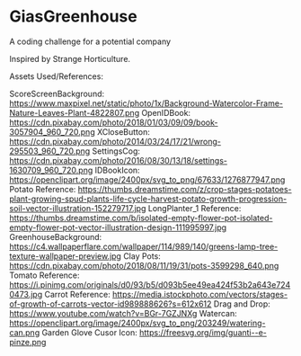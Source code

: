 # GiasGreenhouse
A coding challenge for a potential company

Inspired by Strange Horticulture.

Assets Used/References:

ScoreScreenBackground: https://www.maxpixel.net/static/photo/1x/Background-Watercolor-Frame-Nature-Leaves-Plant-4822807.png
OpenIDBook: https://cdn.pixabay.com/photo/2018/01/03/09/09/book-3057904_960_720.png
XCloseButton: https://cdn.pixabay.com/photo/2014/03/24/17/21/wrong-295503_960_720.png
SettingsCog: https://cdn.pixabay.com/photo/2016/08/30/13/18/settings-1630709_960_720.png
IDBookIcon: https://openclipart.org/image/2400px/svg_to_png/67633/1276877947.png
Potato Reference: https://thumbs.dreamstime.com/z/crop-stages-potatoes-plant-growing-spud-plants-life-cycle-harvest-potato-growth-progression-soil-vector-illustration-152279717.jpg
LongPlanter_1 Reference: https://thumbs.dreamstime.com/b/isolated-empty-flower-pot-isolated-empty-flower-pot-vector-illustration-design-111995997.jpg
GreenhouseBackground: https://c4.wallpaperflare.com/wallpaper/114/989/140/greens-lamp-tree-texture-wallpaper-preview.jpg
Clay Pots: https://cdn.pixabay.com/photo/2018/08/11/19/31/pots-3599298_640.png
Tomato Reference: https://i.pinimg.com/originals/d0/93/b5/d093b5ee49ea424f53b2a643e7240473.jpg
Carrot Reference: https://media.istockphoto.com/vectors/stages-of-growth-of-carrots-vector-id989888626?s=612x612
Drag and Drop: https://www.youtube.com/watch?v=BGr-7GZJNXg
Watercan: https://openclipart.org/image/2400px/svg_to_png/203249/watering-can.png
Garden Glove Cusor Icon: https://freesvg.org/img/guanti--e-pinze.png
